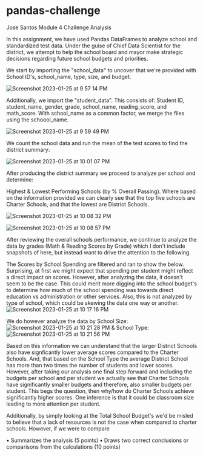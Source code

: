 # pandas-challenge
Jose Santos
Module 4 Challenge Analysis

In this assignment, we have used Pandas DataFrames to analyze school and standardized test data. Under the guise of Chief Data Scientist for the district, we attempt to help the school board and mayor make strategic decisions regarding future school budgets and priorities. 

We start by importing the "school_data" to uncover that we're provided with School ID's, school_name, type, size, and budget. 

![Screenshot 2023-01-25 at 9 57 14 PM](https://user-images.githubusercontent.com/43708777/214755640-fcafd4cf-9ddb-4b24-afe3-ae49cd7ac5a1.png)

Additionally, we import the "student_data". This consists of: Student ID, student_name, gender, grade, school_name, reading_score, and math_score. With school_name as a common factor, we merge the files using the schoool_name. 

![Screenshot 2023-01-25 at 9 59 49 PM](https://user-images.githubusercontent.com/43708777/214755881-83c50345-b580-41fb-85e4-f43996c8be53.png)

We count the school data and run the mean of the test scores to find the district summary: 

![Screenshot 2023-01-25 at 10 01 07 PM](https://user-images.githubusercontent.com/43708777/214756006-e8879f91-4a1a-4daf-8091-34ff253ab284.png)

After producing the district summary we proceed to analyze per school and determine: 

  Highest & Lowest Performing Schools (by % Overall Passing). Where based on the information provided we can clearly see that the top five schools are Charter Schools, and that the lowest are District Schools. 
  
  ![Screenshot 2023-01-25 at 10 08 32 PM](https://user-images.githubusercontent.com/43708777/214756735-6e7a88f6-ebff-4725-9efc-f1a5bdf03b13.png)

  ![Screenshot 2023-01-25 at 10 08 57 PM](https://user-images.githubusercontent.com/43708777/214756779-c5a7b015-d144-48e3-be01-a4f5213d9c23.png)

After reviewing the overall schools performance, we continue to analyze the data by grades (Math & Reading Scores by Grade) which I don't include snapshots of here, but instead want to drive the attention to the following. 
  
The Scores by School Spending are filtered and ran to show the below. Surprising, at first we might expect that spending per student might reflect a direct impact on scores. However, after analyzing the data, it doesn't seem to be the case. This could merit more digging into the school budget's to determine how much of the school spending was towards direct education vs administration or other services. Also, this is not analyzed by type of school, which could be skewing the data one way or another. 
  ![Screenshot 2023-01-25 at 10 17 16 PM](https://user-images.githubusercontent.com/43708777/214757547-e11f082a-edc6-42a5-9a7f-0ab58d8a8998.png)

We do however analyze the data by School Size:
![Screenshot 2023-01-25 at 10 21 28 PM](https://user-images.githubusercontent.com/43708777/214757912-d03c803b-d780-43df-a538-c24bf93838e7.png)
&
School Type:
![Screenshot 2023-01-25 at 10 21 56 PM](https://user-images.githubusercontent.com/43708777/214757958-aab91955-05c1-419b-9171-348f31c94500.png)

Based on this information we can understand that the larger District Schools also have signficantly lower average scores compared to the Charter Schools. And, that based on the School Type the average District School has more than two times the number of students and lower scores. However, after taking our analysis one final step forward and including the budgets per school and per student we actually see that Charter Schools have significantly smaller budgets and therefore, also smaller budgets per student. This begs the question, then why/how do Charter Schools achieve significantly higher scores. One inference is that it could be classroom size leading to more attention per student. 

  
  


Additionally, by simply looking at the Total School Budget's we'd be misled to believe that a lack of resources is not the case when compared to charter schools. However, if we were to compare 

•	Summarizes the analysis (5 points)
•	Draws two correct conclusions or comparisons from the calculations (10 points)
